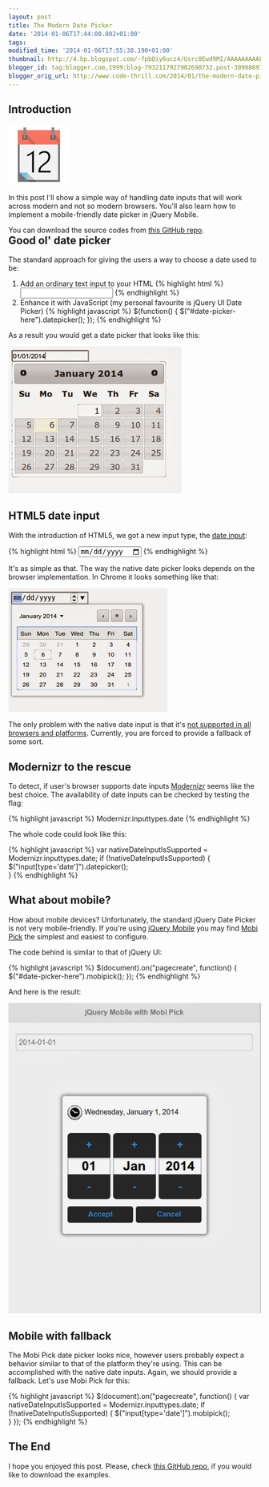 ```yaml
---
layout: post
title: The Modern Date Picker
date: '2014-01-06T17:44:00.002+01:00'
tags: 
modified_time: '2014-01-06T17:55:38.190+01:00'
thumbnail: http://4.bp.blogspot.com/-fpbQiy6ucz4/Usrc8Ewd9MI/AAAAAAAAALY/SmU-5TTQ724/s72-c/calendar.png
blogger_id: tag:blogger.com,1999:blog-7932117927902690732.post-309088979003843858
blogger_orig_url: http://www.code-thrill.com/2014/01/the-modern-date-picker.html
---
```

<h2>Introduction</h2> 

<img title="Calendar icon" src="/images/modern-date-picker/calendar.png" class="float-left" /> 

<p>In this post I'll show a simple way of handling date inputs that will work across modern and not so modern browsers. You'll also learn how to implement a mobile-friendly date picker in jQuery Mobile.</p> 

<div class="my-info" style="float: left">You can download the source codes from <a href="https://github.com/mbukowicz/modern-date-picker">this GitHub repo</a>. </div>

<h2 style="clear: both;">Good ol' date picker</h2> 

<p>The standard approach for giving the users a way to choose a date used to be: 
	<ol>  
		<li>Add an ordinary text input to your HTML 
{% highlight html %}
<input type="text" id="date-picker-here" />
{% endhighlight %}
		</li>  
		<li>Enhance it with JavaScript (my personal favourite is jQuery UI Date Picker) 
{% highlight javascript %}
$(function() {
  $("#date-picker-here").datepicker();
});
{% endhighlight %}
		</li>
	</ol>
</p> 

<p>As a result you would get a date picker that looks like this:</p> 

<img title="jQuery UI date picker" src="/images/modern-date-picker/jquery-ui-datepicker.jpg" class="img-center" /> 

<h2>HTML5 date input</h2> 

<p>With the introduction of HTML5, we got a new input type, the <a href="http://dev.w3.org/html5/markup/input.date.html#input.date">date input</a>:</p> 

{% highlight html %}
<input type="date" />
{% endhighlight %}

<p>It's as simple as that. The way the native date picker looks depends on the browser implementation. In Chrome it looks something like that:</p> 

<img title="HTML5 date picker" src="/images/modern-date-picker/native-date-picker.jpg" class="img-center" /> 

<p>The only problem with the native date input is that it's <a href="http://caniuse.com/input-datetime">not supported in all browsers and platforms</a>. Currently, you are forced to provide a fallback of some sort.</p> 

<h2>Modernizr to the rescue</h2> 

<p>To detect, if user's browser supports date inputs <a href="http://modernizr.com/">Modernizr</a> seems like the best choice. The availability of date inputs can be checked by testing the flag:</p> 

{% highlight javascript %}
Modernizr.inputtypes.date
{% endhighlight %}

<p>The whole code could look like this:</p> 

{% highlight javascript %}
var nativeDateInputIsSupported = Modernizr.inputtypes.date;
if (!nativeDateInputIsSupported) {
  $("input[type='date']").datepicker();            
}
{% endhighlight %}

<h2>What about mobile?</h2> 

<p>How about mobile devices? Unfortunately, the standard jQuery Date Picker is not very mobile-friendly. If you're using <a href="http://jquerymobile.com/">jQuery Mobile</a> you may find <a href="http://mobipick.sustainablepace.net/">Mobi Pick</a> the simplest and easiest to configure.</p> 

<p>The code behind is similar to that of jQuery UI:</p> 

{% highlight javascript %}
$(document).on("pagecreate", function() {
  $("#date-picker-here").mobipick();
});
{% endhighlight %}

<p>And here is the result:</p> 

<img title="Mobi Pick date picker" src="/images/modern-date-picker/mobi-pick.jpg" class="img-center" /> 

<h2>Mobile with fallback</h2> 

<p>The Mobi Pick date picker looks nice, however users probably expect a behavior similar to that of the platform they're using. This can be accomplished with the native date inputs. Again, we should provide a fallback. Let's use Mobi Pick for this:</p>

{% highlight javascript %}
$(document).on("pagecreate", function() {
  var nativeDateInputIsSupported = Modernizr.inputtypes.date;
  if (!nativeDateInputIsSupported) {
    $("input[type='date']").mobipick();            
  }
});
{% endhighlight %}

<h2>The End</h2> 

<p>I hope you enjoyed this post. Please, check <a href="https://github.com/mbukowicz/modern-date-picker">this GitHub repo</a>, if you would like to download the examples.</p>